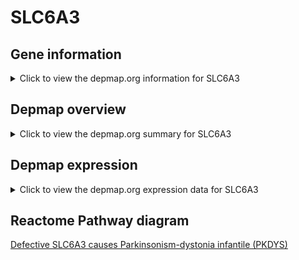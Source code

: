 <h1>SLC6A3</h1>

<h2>Gene information</h2>
<details>
  <summary>Click to view the depmap.org information for SLC6A3</summary>
  <iframe src="https://depmap.org/portal/gene/SLC6A3?tab=about" style="border:none;width:100%;height:800px"></iframe>
</details>

<h2>Depmap overview</h2>
<details>
  <summary>Click to view the depmap.org summary for SLC6A3</summary>
  <iframe src="https://depmap.org/portal/gene/SLC6A3?tab=overview" style="border:none;width:100%;height:800px"></iframe>
</details>

<h2>Depmap expression</h2>
<details>
  <summary>Click to view the depmap.org expression data for SLC6A3</summary>
  <iframe src="https://depmap.org/portal/gene/SLC6A3?tab=characterization" style="border:none;width:100%;height:800px"></iframe>
</details>



<h2>Reactome Pathway diagram</h2>
<a href="https://reactome.org/PathwayBrowser/#/R-HSA-5660724" target="_BLANK">Defective SLC6A3 causes Parkinsonism-dystonia infantile (PKDYS)</a>



